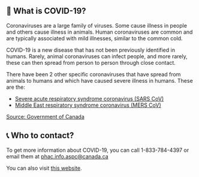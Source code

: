 ## 🦠 What is COVID-19?

Coronaviruses are a large family of viruses. Some cause illness in people and others cause illness in animals. Human coronaviruses are common and are typically associated with mild illnesses, similar to the common cold.

COVID-19 is a new disease that has not been previously identified in humans. Rarely, animal coronaviruses can infect people, and more rarely, these can then spread from person to person through close contact.

There have been 2 other specific coronaviruses that have spread from animals to humans and which have caused severe illness in humans. These are the:

- [Severe acute respiratory syndrome coronavirus (SARS CoV)](https://www.canada.ca/en/health-canada/services/health-concerns/diseases-conditions/sars-severe-acute-respiratory-syndrome.html)
- [Middle East respiratory syndrome coronavirus (MERS CoV)](https://www.canada.ca/en/public-health/services/diseases/middle-east-respiratory-syndrome-mers.html)

[Source: Government of Canada](https://www.canada.ca/en/public-health/services/diseases/2019-novel-coronavirus-infection/frequently-asked-questions.html)

## 📞 Who to contact?

To get more information about COVID-19, you can call 1-833-784-4397 or email them at phac.info.aspc@canada.ca 

You can also visit [this website](https://www.canada.ca/en/public-health/services/diseases/2019-novel-coronavirus-infection.html).
